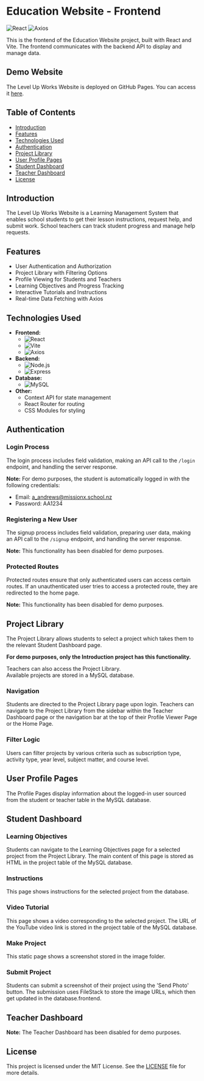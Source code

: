 # Education Website - Frontend

![React](https://img.shields.io/badge/React-18.2.0-blue)
![Axios](https://img.shields.io/badge/Axios-1.2.0-orange)

This is the frontend of the Education Website project, built with React and Vite. The frontend communicates with the backend API to display and manage data.

## Demo Website

The Level Up Works Website is deployed on GitHub Pages. You can access it [here](https://nicolegunn.github.io/education-website-frontend/).

## Table of Contents

- [Introduction](#introduction)
- [Features](#features)
- [Technologies Used](#technologies-used)
- [Authentication](#authentication)
- [Project Library](#project-library)
- [User Profile Pages](#user-profile-pages)
- [Student Dashboard](#student-dashboard)
- [Teacher Dashboard](#teacher-dashboard)
- [License](#license)

## Introduction

The Level Up Works Website is a Learning Management System that enables school students to get their lesson instructions, request help, and submit work. School teachers can track student progress and manage help requests.

## Features

- User Authentication and Authorization
- Project Library with Filtering Options
- Profile Viewing for Students and Teachers
- Learning Objectives and Progress Tracking
- Interactive Tutorials and Instructions
- Real-time Data Fetching with Axios

## Technologies Used

- **Frontend:**
  - ![React](https://img.shields.io/badge/React-v17.0.2-blue.svg)
  - ![Vite](https://img.shields.io/badge/Vite-v2.6.4-yellow.svg)
  - ![Axios](https://img.shields.io/badge/Axios-v0.21.1-lightblue.svg)
- **Backend:**
  - ![Node.js](https://img.shields.io/badge/Node.js-v20.12.2-green.svg)
  - ![Express](https://img.shields.io/badge/Express-v4.19.2-lightgrey.svg)
- **Database:**
  - ![MySQL](https://img.shields.io/badge/MySQL-v3.9.4-orange.svg)
- **Other:**
  - Context API for state management
  - React Router for routing
  - CSS Modules for styling

## Authentication

### Login Process

The login process includes field validation, making an API call to the `/login` endpoint, and handling the server response.

**Note:** For demo purposes, the student is automatically logged in with the following credentials:

- Email: a_andrews@missionx.school.nz
- Password: AA1234

### Registering a New User

The signup process includes field validation, preparing user data, making an API call to the `/signup` endpoint, and handling the server response.

**Note:** This functionality has been disabled for demo purposes.

### Protected Routes

Protected routes ensure that only authenticated users can access certain routes. If an unauthenticated user tries to access a protected route, they are redirected to the home page.

**Note:** This functionality has been disabled for demo purposes.

## Project Library

The Project Library allows students to select a project which takes them to the relevant Student Dashboard page.

**For demo purposes, only the Introduction project has this functionality.**

Teachers can also access the Project Library.  
Available projects are stored in a MySQL database.

### Navigation

Students are directed to the Project Library page upon login. Teachers can navigate to the Project Library from the sidebar within the Teacher Dashboard page or the navigation bar at the top of their Profile Viewer Page or the Home Page.

### Filter Logic

Users can filter projects by various criteria such as subscription type, activity type, year level, subject matter, and course level.

## User Profile Pages

The Profile Pages display information about the logged-in user sourced from the student or teacher table in the MySQL database.

## Student Dashboard

### Learning Objectives

Students can navigate to the Learning Objectives page for a selected project from the Project Library. The main content of this page is stored as HTML in the project table of the MySQL database.

### Instructions

This page shows instructions for the selected project from the database.

### Video Tutorial

This page shows a video corresponding to the selected project. The URL of the YouTube video link is stored in the project table of the MySQL database.

### Make Project

This static page shows a screenshot stored in the image folder.

### Submit Project

Students can submit a screenshot of their project using the 'Send Photo' button. The submission uses FileStack to store the image URLs, which then get updated in the database.frontend.

## Teacher Dashboard

**Note:** The Teacher Dashboard has been disabled for demo purposes.

## License

This project is licensed under the MIT License. See the [LICENSE](LICENSE) file for more details.
